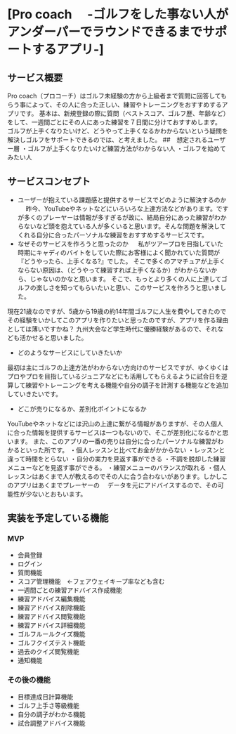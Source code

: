# [Pro coach 　-ゴルフをした事ない人がアンダーパーでラウンドできるまでサポートするアプリ-]

## サービス概要


Pro coach（プロコーチ）はゴルフ未経験の方から上級者まで質問に回答してもらう事によって、その人に合った正しい、練習やトレーニングをおすすめするアプリです。
基本は、新規登録の際に質問（ベストスコア、ゴルフ歴、年齢など）をして、一週間ごとにその人にあった練習を７日間に分けておすすめします。
ゴルフが上手くなりたいけど、どうやって上手くなるかわからないという疑問を解決しゴルフをサポートできるのでは、と考えました。
##　想定されるユーザー層
・ゴルフが上手くなりたいけど練習方法がわからない人
・ゴルフを始めてみたい人



## サービスコンセプト
* ユーザーが抱えている課題感と提供するサービスでどのように解決するのか
　
昨今、YouTubeやネットなどにいろいろな上達方法などがあります。ですが多くのプレーヤーは情報が多すぎるが故に、結局自分にあった練習がわからないなど頭を抱えている人が多くいると思います。そんな問題を解決してくれる自分に合ったパーソナルな練習をおすすめするサービスです。
　
* なぜそのサービスを作ろうと思ったのか
　
私がツアープロを目指していた時期にキャディのバイトをしていた際にお客様によく聞かれていた質問が『どうやったら、上手くなる?』でした。
そこで多くのアマチュアが上手くならない原因は、（どうやって練習すれば上手くなるか）がわからないから、じゃないのかなと思います。
そこで、もっとより多くの人に上達してゴルフの楽しさを知ってもらいたいと思い、このサービスを作ろうと思いました。

現在21歳なのですが、5歳から19歳の約14年間ゴルフに人生を費やしてきたのでその経験をいかしてこのアプリを作りたいと思ったのですが、アプリを作る理由としては薄いですかね？
九州大会など学生時代に優勝経験があるので、それなども活かせると思いました。

* どのようなサービスにしていきたいか

最初は主にゴルフの上達方法がわからない方向けのサービスですが、ゆくゆくはプロやプロを目指しているジュニアなどにも活用してもらえるように試合日を逆算して練習やトレーニングを考える機能や自分の調子を計測する機能などを追加していきたいです。

* どこが売りになるか、差別化ポイントになるか

YouTubeやネットなどには沢山の上達に繋がる情報がありますが、その人個人に合った情報を提供するサービスは一つもないので、そこが差別化になるかと思います。
また、このアプリの一番の売りは自分に合ったパーソナルな練習がわかるといった所です。
・個人レッスンと比べてお金がかからない
・レッスンと違って時間をとらない
・自分の実力を見返す事ができる
・不調を脱却した練習メニューなどを見返す事ができる。
・練習メニューのバランスが取れる
・個人レッスンはあくまで人が教えるのでその人に合う合わないがあります。しかしこのアプリはあくまでプレーヤーの
　データを元にアドバイスするので、その可能性が少ないとおもいます。

## 実装を予定している機能
### MVP
* 会員登録
* ログイン
* 質問機能
* スコア管理機能　←フェアウェイキープ率なども含む
* 一週間ごとの練習アドバイス作成機能
* 練習アドバイス編集機能
* 練習アドバイス削除機能
* 練習アドバイス閲覧機能
* 練習アドバイス詳細機能
* ゴルフルールクイズ機能
* ゴルフクイズテスト機能
* 過去のクイズ閲覧機能
* 通知機能

### その後の機能
* 目標達成日計算機能
* ゴルフ上手さ等級機能
* 自分の調子がわかる機能
* 試合調整アドバイス機能
